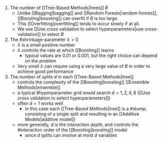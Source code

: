 

1. The number of [[Tree-Based Methods|trees]] $B$
    - Unlike [[Bagging|bagging]] and [[Random Forests|random forests]], [[Boosting|boosting]] can overfit if $B$ is too large.
    - This [[Overfitting|overfitting]] tends to occur slowly if at all.
    - We use [[Use cross validation to select hyperparameters|use cross-validation]] to select $B$
2. The #shrinkage-parameter $\lambda > 0$
    - $\lambda$ is a small positive number
    - $\lambda$ controls the rate at which [[Boosting]] learns
        - typical values are 0.01 or 0.001, but the right choice can depend on the problem
    - Very small $\lambda$ can require using a very large value of $B$ in order to achieve good performance
3. The number of splits $d$ in each [[Tree-Based Methods|tree]]
    - controls the complexity of the [[Boosting|boosting]] [[Ensemble Methods|ensemble]]
    - a typical #hyperparameter grid would search $d=1,2,4,8$ ([[Use cross validation to select hyperparameters]])
    - often $d=1$ works well
        - in this case each [[Tree-Based Methods|tree]] is a #stump, consisting of a single split and resulting in an [[Additive Models|additive model]]
    - more generally, $d$ is the _interaction depth_, and controls the #interaction order of the [[Boosting|boosting]] model
        - since $d$ splits can involve at most $d$ variables
